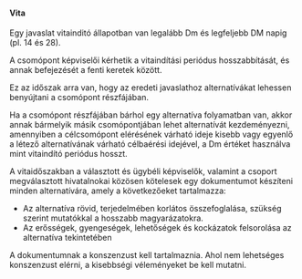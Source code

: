 #### Vita

Egy javaslat vitainditó állapotban van legalább Dm és legfeljebb DM napig \(pl. 14 és 28\).

A csomópont képviselői kérhetik a vitaindítási periódus hosszabbítását, és annak befejezését a fenti keretek között.

Ez az időszak arra van, hogy az eredeti javaslathoz alternatívákat lehessen benyújtani a csomópont részfájában.

Ha a csomópont részfájában bárhol egy alternatíva folyamatban van, akkor annak bármelyik másik csomópontjában lehet alternatívát kezdeményezni, amennyiben a célcsomópont elérésének várható ideje kisebb vagy egyenlő a létező alternatívának várható célbaérési idejével, a Dm értéket használva mint vitaindító periódus hosszt.

A vitaidőszakban a választott és ügybéli képviselők, valamint a csoport megválasztott hivatalnokai közösen kötelesek egy dokumentumot készíteni minden alternatívára, amely a következőeket tartalmazza:

* Az alternatíva rövid, terjedelmében korlátos összefoglalása, szükség szerint mutatókkal a hosszabb magyarázatokra.
* Az erősségek, gyengeségek, lehetőségek és kockázatok felsorolása az alternatíva tekintetében

A dokumentumnak a konszenzust kell tartalmaznia. Ahol nem lehetséges konszenzust elérni, a kisebbségi véleményeket be kell mutatni.

